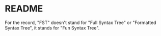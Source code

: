# README


For the record, "FST" doesn't stand for "Full Syntax Tree" or "Formatted Syntax Tree", it stands for "Fun Syntax Tree".
